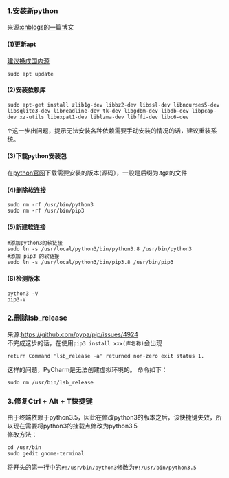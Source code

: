 ### 1.安装新python
来源:[cnblogs的一篇博文](https://www.cnblogs.com/jsdy/p/12694908.html)
#### (1)更新apt
[建议换成国内源](https://github.com/meisa233/Working_Notes/blob/main/Latest_apt_sources_in_China.md)
```
sudo apt update
```
#### (2)安装依赖库
```
sudo apt-get install zlib1g-dev libbz2-dev libssl-dev libncurses5-dev libsqlite3-dev libreadline-dev tk-dev libgdbm-dev libdb-dev libpcap-dev xz-utils libexpat1-dev liblzma-dev libffi-dev libc6-dev
```
↑这一步出问题，提示无法安装各种依赖需要手动安装的情况的话，建议重装系统。
#### (3)下载python安装包
在[python官网](https://www.python.org/downloads/)下载需要安装的版本(源码），一般是后缀为.tgz的文件
#### (4)删除软连接
```
sudo rm -rf /usr/bin/python3
sudo rm -rf /usr/bin/pip3
```
#### (5)新建软连接
```
#添加python3的软链接
sudo ln -s /usr/local/python3/bin/python3.8 /usr/bin/python3
#添加 pip3 的软链接
sudo ln -s /usr/local/python3/bin/pip3.8 /usr/bin/pip3
```
#### (6)检测版本
```
python3 -V
pip3-V
```
### 2.删除lsb_release
来源:https://github.com/pypa/pip/issues/4924<br />
不完成这步的话，在使用```pip3 install xxx(库名称)```会出现
```
return Command 'lsb_release -a' returned non-zero exit status 1.
```
这样的问题，PyCharm是无法创建虚拟环境的。
命令如下：
```
sudo rm /usr/bin/lsb_release
```
### 3.修复Ctrl + Alt + T快捷键
由于终端依赖于python3.5，因此在修改python3的版本之后，该快捷键失效，所以现在需要将python3的挂载点修改为python3.5<br />
修改方法：
```
cd /usr/bin
sudo gedit gnome-terminal
```
将开头的第一行中的```#!/usr/bin/python3```修改为```#!/usr/bin/python3.5```
